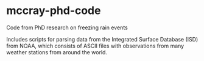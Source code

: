 # mccray-phd-code
Code from PhD research on freezing rain events

Includes scripts for parsing data from the Integrated Surface Database (ISD) from NOAA, which consists of ASCII files with
observations from many weather stations from around the world. 
